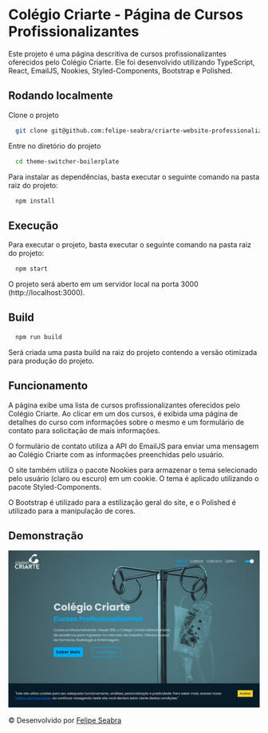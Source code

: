 # Colégio Criarte - Página de Cursos Profissionalizantes

Este projeto é uma página descritiva de cursos profissionalizantes oferecidos pelo Colégio Criarte. Ele foi desenvolvido utilizando TypeScript, React, EmailJS, Nookies, Styled-Components, Bootstrap e Polished.

## Rodando localmente

Clone o projeto

```bash
  git clone git@github.com:felipe-seabra/criarte-website-professionalizing.git
```

Entre no diretório do projeto

```bash
  cd theme-switcher-boilerplate
```

Para instalar as dependências, basta executar o seguinte comando na pasta raiz do projeto:

```bash
  npm install
```

## Execução

Para executar o projeto, basta executar o seguinte comando na pasta raiz do projeto:

```bash
  npm start
```
O projeto será aberto em um servidor local na porta 3000 (http://localhost:3000).

## Build

```bash
  npm run build

```
Será criada uma pasta build na raiz do projeto contendo a versão otimizada para produção do projeto.

## Funcionamento

A página exibe uma lista de cursos profissionalizantes oferecidos pelo Colégio Criarte. Ao clicar em um dos cursos, é exibida uma página de detalhes do curso com informações sobre o mesmo e um formulário de contato para solicitação de mais informações.

O formulário de contato utiliza a API do EmailJS para enviar uma mensagem ao Colégio Criarte com as informações preenchidas pelo usuário.

O site também utiliza o pacote Nookies para armazenar o tema selecionado pelo usuário (claro ou escuro) em um cookie. O tema é aplicado utilizando o pacote Styled-Components.

O Bootstrap é utilizado para a estilização geral do site, e o Polished é utilizado para a manipulação de cores.

## Demonstração

![Imagem demo](/images/demo.png)

© Desenvolvido por [Felipe Seabra](https://www.linkedin.com/in/felipe-seabra/) 